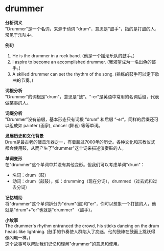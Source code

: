 # drummer

**分析词义**  
"Drummer"是一个名词，来源于动词 "drum"，意思是"鼓手"，指的是打鼓的人，常见于乐队中。

  

**例句**

  

1.  He is the drummer in a rock band. (他是一个摇滚乐队的鼓手。)
2.  I aspire to become an accomplished drummer. (我渴望成为一名出色的鼓手。)
3.  A skilled drummer can set the rhythm of the song. (熟练的鼓手可以定下歌曲的节奏。)

  

**词根分析**  
"Drummer"的词根是"drum"，意思是“鼓”。"-er"是英语中常用的名词后缀，代表做某事的人。

  

**词缀分析**  
"Drummer"没有前缀，基本形态只有词根 “drum” 和后缀 “-er“。同样的后缀还可以组成如 painter (画家), dancer (舞者) 等等单词。

  

**发展历史和文化背景**  
Drum是最古老的敲击乐器之一，有着超过7000年的历史。各种文化和宗教仪式都会使用鼓，从而产生了"drummer"这个词来描述演奏鼓的人。

  

**单词变形**  
在"drummer"这个单词中并没有其他变形。但我们可以考虑单词"drum"：

  

*   名词：drum（鼓）
*   动词：drum（敲鼓），如：drumming（现在分词），drummed（过去式和过去分词）

  

**记忆辅助**  
将"drummer"这个单词拆分为"drum"(鼓)和"er"，你可以想象一个打鼓的人，他就是"drum"+"er"也就是"drummer" （鼓手）。

  

**小故事**  
The drummer's rhythm entranced the crowd, his sticks dancing on the drum heads like lightning. (鼓手的节奏使人群陷入了痴迷，他的鼓棒在鼓面上跳跃得像闪电一样。)  
这个故事可以帮助我们记忆和理解"drummer"的意思和使用。
